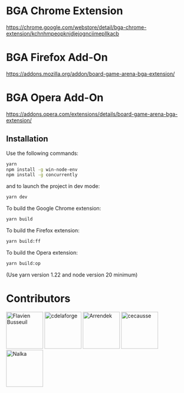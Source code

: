 # BGA Chrome Extension

https://chrome.google.com/webstore/detail/bga-chrome-extension/kchnhmpeopknjdjejognciimepllkacb

# BGA Firefox Add-On

https://addons.mozilla.org/addon/board-game-arena-bga-extension/

# BGA Opera Add-On

https://addons.opera.com/extensions/details/board-game-arena-bga-extension/

## Installation

Use the following commands:
```bash
yarn
npm install -g win-node-env
npm install -g concurrently
```

and to launch the project in dev mode:
```bash
yarn dev
```

To build the Google Chrome extension:

```bash
yarn build
```

To build the Firefox extension:

```bash
yarn build:ff
```

To build the Opera extension:

```bash
yarn build:op
```

(Use yarn version 1.22 and node version 20 minimum)

# Contributors

<a href=https://github.com/FlavienBusseuil><img src="https://github.com/flavienbusseuil.png"  width="100;" alt="Flavien Busseuil" title="Flavien Busseuil" /></a>
<a href=https://github.com/cdelaforge><img src="https://github.com/cdelaforge.png"  width="100;" alt="cdelaforge" title="Christophe Delaforge" /></a>
<a href=https://github.com/arrendek><img src="https://github.com/arrendek.png"  width="100;" alt="Arrendek" title="Arrendek" /></a>
<a href=https://github.com/cecausse><img src="https://github.com/cecausse.png"  width="100;" alt="cecausse" title="Cédric Causse" /></a>
<a href=https://github.com/nalka0><img src="https://github.com/nalka0.png"  width="100;" alt="Nalka" title="Nalka" /></a>
